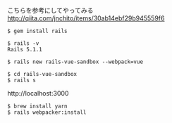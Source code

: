 こちらを参考にしてやってみる
http://qiita.com/jnchito/items/30ab14ebf29b945559f6

```
$ gem install rails

$ rails -v
Rails 5.1.1

$ rails new rails-vue-sandbox --webpack=vue

$ cd rails-vue-sandbox
$ rails s
```

http://localhost:3000

```
$ brew install yarn
$ rails webpacker:install
```
